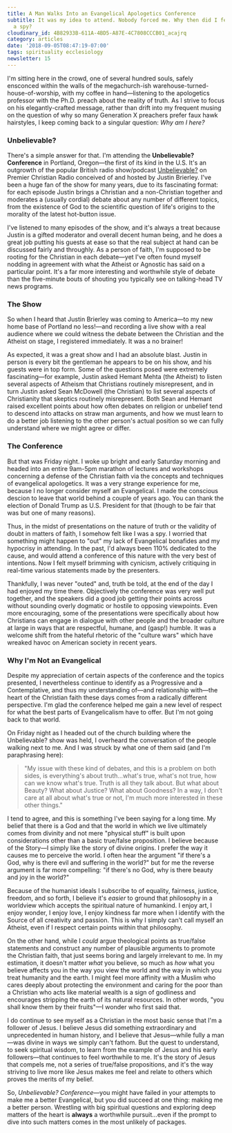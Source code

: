 ```yaml
---
title: A Man Walks Into an Evangelical Apologetics Conference
subtitle: It was my idea to attend. Nobody forced me. Why then did I feel like such
  a spy?
cloudinary_id: 4B82933B-611A-4BD5-A87E-4C7808CCCB01_acajrq
category: articles
date: '2018-09-05T08:47:19-07:00'
tags: spirituality ecclesiology
newsletter: 15
---
```


I'm sitting here in the crowd, one of several hundred souls, safely ensconced within the walls of the megachurch-ish warehouse-turned-house-of-worship, with my coffee in hand—listening to the apologetics professor with the Ph.D. preach about the reality of truth. As I strive to focus on his elegantly-crafted message, rather than drift into my frequent musing on the question of why so many Generation X preachers prefer faux hawk hairstyles, I keep coming back to a singular question: _Why am I here?_

### Unbelievable?

There's a simple answer for that. I'm attending the **Unbelievable? Conference** in Portland, Oregon—the first of its kind in the U.S. It's an outgrowth of the popular British radio show/podcast [Unbelievable?](https://www.premierchristianradio.com/unbelievable) on Premier Christian Radio conceived of and hosted by Justin Brierley. I've been a huge fan of the show for many years, due to its fascinating format: for each episode Justin brings a Christian and a non-Christian together and moderates a (usually cordial) debate about any number of different topics, from the existence of God to the scientific question of life's origins to the morality of the latest hot-button issue.

I've listened to many episodes of the show, and it's always a treat because Justin is a gifted moderator and overall decent human being, and he does a great job putting his guests at ease so that the real subject at hand can be discussed fairly and throughly. As a person of faith, I'm supposed to be rooting for the Christian in each debate—yet I've often found myself nodding in agreement with what the Atheist or Agnostic has said on a particular point. It's a far more interesting and worthwhile style of debate than the five-minute bouts of shouting you typically see on talking-head TV news programs.

### The Show

So when I heard that Justin Brierley was coming to America—to my new home base of Portland no less!—and recording a live show with a real audience where we could witness the debate between the Christian and the Atheist on stage, I registered immediately. It was a no brainer!

As expected, it was a great show and I had an absolute blast. Justin in person is every bit the gentleman he appears to be on his show, and his guests were in top form. Some of the questions posed were extremely fascinating—for example, Justin asked Hemant Mehta (the Atheist) to listen several aspects of Atheism that Christians routinely misrepresent, and in turn Justin asked Sean McDowell (the Christian) to list several aspects of Christianity that skeptics routinely misrepresent. Both Sean and Hemant raised excellent points about how often debates on religion or unbelief tend to descend into attacks on straw man arguments, and how we must learn to do a better job listening to the other person's actual position so we can fully understand where we might agree or differ.

### The Conference

But that was Friday night. I woke up bright and early Saturday morning and headed into an entire 9am-5pm marathon of lectures and workshops concerning a defense of the Christian faith via the concepts and techniques of evangelical apologetics. It was a very strange experience for me, because I no longer consider myself an Evangelical. I made the conscious descion to leave that world behind a couple of years ago. You can thank the election of Donald Trump as U.S. President for that (though to be fair that was but one of many reasons).

Thus, in the midst of presentations on the nature of truth or the validity of doubt in matters of faith, I somehow felt like I was a spy. I worried that something might happen to "out" my lack of Evangelical bonafides and my hypocrisy in attending. In the past, I'd always been 110% dedicated to the cause, and would attend a conference of this nature with the very best of intentions. Now I felt myself brimming with cynicism, actively critiquing in real-time various statements made by the presenters.

Thankfully, I was never "outed" and, truth be told, at the end of the day I had enjoyed my time there. Objectively the conference was very well put together, and the speakers did a good job getting their points across without sounding overly dogmatic or hostile to opposing viewpoints. Even more encouraging, some of the presentations were specifically about how Christians can engage in dialogue with other people and the broader culture at large in ways that are respectful, humane, and (gasp!) humble. It was a welcome shift from the hateful rhetoric of the "culture wars" which have wreaked havoc on American society in recent years.

### Why I'm Not an Evangelical

Despite my appreciation of certain aspects of the conference and the topics presented, I nevertheless continue to identify as a Progressive and a Contemplative, and thus my understanding of—and relationship with—the heart of the Christian faith these days comes from a radically different perspective. I'm glad the conference helped me gain a new level of respect for what the best parts of Evangelicalism have to offer. But I'm not going back to that world.

On Friday night as I headed out of the church building where the Unbelievable? show was held, I overheard the conversation of the people walking next to me. And I was struck by what one of them said (and I'm paraphrasing here):

> "My issue with these kind of debates, and this is a problem on both sides, is everything's about truth…what's true, what's not true, how can we know what's true. Truth is all they talk about. But what about Beauty? What about Justice? What about Goodness? In a way, I don't care at all about what's true or not, I'm much more interested in these other things."

I tend to agree, and this is something I've been saying for a long time. My belief that there is a God and that the world in which we live ultimately comes from divinity and not mere "physical stuff" is built upon considerations other than a basic true/false proposition. I believe because of the Story—I simply like the story of divine origins. I prefer the way it causes me to perceive the world. I often hear the argument "if there's a God, why is there evil and suffering in the world?" but for me the reverse argument is far more compelling: "if there's no God, why is there beauty and joy in the world?"

Because of the humanist ideals I subscribe to of equality, fairness, justice, freedom, and so forth, I believe it's _easier_ to ground that philosophy in a worldview which accepts the spiritual nature of humankind. I enjoy art, I enjoy wonder, I enjoy love, I enjoy kindness far more when I identify with the Source of all creativity and passion. This is why I simply can't call myself an Atheist, even if I respect certain points within that philosophy.

On the other hand, while I _could_ argue theological points as true/false statements and construct any number of plausible arguments to promote the Christian faith, that just seems boring and largely irrelevant to me. In my estimation, it doesn't matter _what_ you believe, so much as _how_ what you believe affects you in the way you view the world and the way in which you treat humanity and the earth. I might feel more affinity with a Muslim who cares deeply about protecting the environment and caring for the poor than a Christian who acts like material wealth is a sign of godliness and encourages stripping the earth of its natural resources. In other words, "you shall know them by their fruits"—I wonder who first said that.

I do continue to see myself as a Christian in the most basic sense that I'm a follower of Jesus. I believe Jesus did something extraordinary and unprecedented in human history, and I believe that Jesus—while fully a man—was divine in ways we simply can't fathom. But the quest to understand, to seek spiritual wisdom, to learn from the example of Jesus and his early followers—that continues to feel worthwhile to me. It's the story of Jesus that compels me, not a series of true/false propositions, and it's the way striving to live more like Jesus makes me feel and relate to others which proves the merits of my belief.

So, _Unbelievable? Conference_—you might have failed in your attempts to make me a better Evangelical, but you did succeed at one thing: making me a better person. Wrestling with big spiritual questions and exploring deep matters of the heart is **always** a worthwhile pursuit…even if the prompt to dive into such matters comes in the most unlikely of packages.
